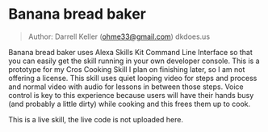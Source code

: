 # Banana bread baker

> Author: Darrell Keller (ohme33@gmail.com) dkdoes.us

Banana bread baker uses Alexa Skills Kit Command Line Interface so that you can easily get the skill running in your own developer console.
This is a prototype for my Cros Cooking Skill I plan on finishing later, so I am not offering a license.
This skill uses quiet looping video for steps and process and normal video with audio for lessons in between those steps.
Voice control is key to this experience because users will have their hands busy (and probably a little dirty) while cooking and this frees them up to cook.

This is a live skill, the live code is not uploaded here.
